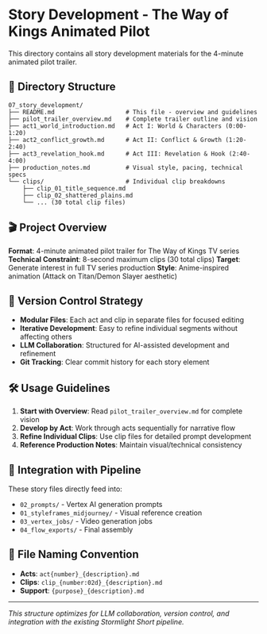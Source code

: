 # Story Development - The Way of Kings Animated Pilot

This directory contains all story development materials for the 4-minute animated pilot trailer.

## 📁 Directory Structure

```
07_story_development/
├── README.md                    # This file - overview and guidelines
├── pilot_trailer_overview.md    # Complete trailer outline and vision
├── act1_world_introduction.md   # Act I: World & Characters (0:00-1:20)
├── act2_conflict_growth.md      # Act II: Conflict & Growth (1:20-2:40)  
├── act3_revelation_hook.md      # Act III: Revelation & Hook (2:40-4:00)
├── production_notes.md          # Visual style, pacing, technical specs
└── clips/                       # Individual clip breakdowns
    ├── clip_01_title_sequence.md
    ├── clip_02_shattered_plains.md
    └── ... (30 total clip files)
```

## 🎬 Project Overview

**Format**: 4-minute animated pilot trailer for The Way of Kings TV series
**Technical Constraint**: 8-second maximum clips (30 total clips)
**Target**: Generate interest in full TV series production
**Style**: Anime-inspired animation (Attack on Titan/Demon Slayer aesthetic)

## 🔄 Version Control Strategy

- **Modular Files**: Each act and clip in separate files for focused editing
- **Iterative Development**: Easy to refine individual segments without affecting others
- **LLM Collaboration**: Structured for AI-assisted development and refinement
- **Git Tracking**: Clear commit history for each story element

## 🛠 Usage Guidelines

1. **Start with Overview**: Read `pilot_trailer_overview.md` for complete vision
2. **Develop by Act**: Work through acts sequentially for narrative flow
3. **Refine Individual Clips**: Use clip files for detailed prompt development
4. **Reference Production Notes**: Maintain visual/technical consistency

## 🎯 Integration with Pipeline

These story files directly feed into:
- `02_prompts/` - Vertex AI generation prompts
- `01_styleframes_midjourney/` - Visual reference creation
- `03_vertex_jobs/` - Video generation jobs
- `04_flow_exports/` - Final assembly

## 📝 File Naming Convention

- **Acts**: `act{number}_{description}.md`
- **Clips**: `clip_{number:02d}_{description}.md`
- **Support**: `{purpose}_{description}.md`

---

*This structure optimizes for LLM collaboration, version control, and integration with the existing Stormlight Short pipeline.*

